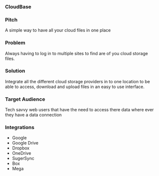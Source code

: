 ### CloudBase

### Pitch

A simple way to have all your cloud files in one place

### Problem

Always having to log in to multiple sites to find are of you cloud storage files.

### Solution

Integrate all the different cloud storage providers in to one location to be able to access, download and upload files in an easy to use interface.

### Target Audience

Tech savvy web users that have the need to access there data where ever they have a data connection

### Integrations

* Google
* Google Drive
* Dropbox
* OneDrive
* SugerSync
* Box
* Mega
